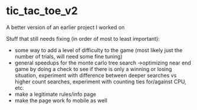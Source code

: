 # tic_tac_toe_v2
A better version of an earlier project I worked on

Stuff that still needs fixing (in order of most to least important):

- some way to add a level of difficulty to the game (most likely just the number of trials, will need some fine tuning)
- general speedups for the monte carlo tree search ->optimizing near end game by doing a check to see if there is only a winning or losing situation, experiment with difference between deeper searches vs higher count searches, experiment with counting ties for/against CPU, etc.
- make a legitimate rules/info page
- make the page work fo mobile as well
